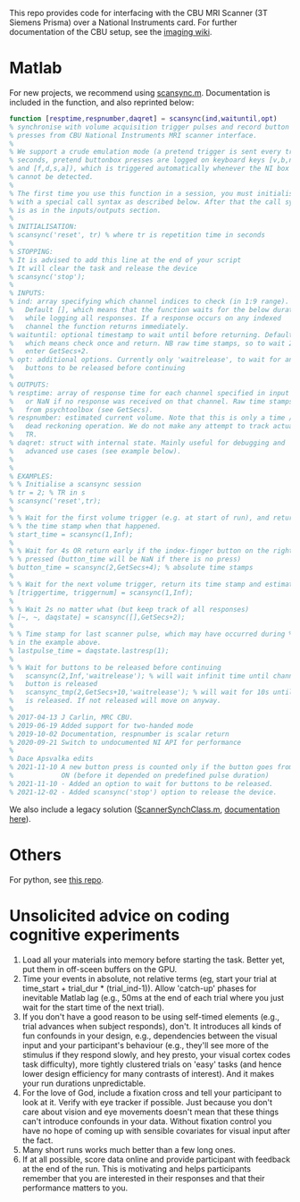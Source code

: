 This repo provides code for interfacing with the CBU MRI Scanner (3T Siemens
Prisma) over a National Instruments card. For further documentation of the CBU
setup, see the [imaging
wiki](http://imaging.mrc-cbu.cam.ac.uk/mri/CbuStimulusDelivery).

# Matlab
For new projects, we recommend using [scansync.m](scansync.m). Documentation
is included in the function, and also reprinted below: 

```matlab
function [resptime,respnumber,daqret] = scansync(ind,waituntil,opt)
% synchronise with volume acquisition trigger pulses and record button
% presses from CBU National Instruments MRI scanner interface.
%
% We support a crude emulation mode (a pretend trigger is sent every tr
% seconds, pretend buttonbox presses are logged on keyboard keys [v,b,n,m]
% and [f,d,s,a]), which is triggered automatically whenever the NI box
% cannot be detected.
%
% The first time you use this function in a session, you must initialise it
% with a special call syntax as described below. After that the call syntax
% is as in the inputs/outputs section.
%
% INITIALISATION:
% scansync('reset', tr) % where tr is repetition time in seconds
%
% STOPPING:
% It is advised to add this line at the end of your script
% It will clear the task and release the device
% scansync('stop');
%
% INPUTS:
% ind: array specifying which channel indices to check (in 1:9 range).
%   Default [], which means that the function waits for the below duration
%   while logging all responses. If a response occurs on any indexed
%   channel the function returns immediately.
% waituntil: optional timestamp to wait until before returning. Default 0,
%   which means check once and return. NB raw time stamps, so to wait 2s,
%   enter GetSecs+2.
% opt: additional options. Currently only 'waitrelease', to wait for any
%   buttons to be released before continuing
%
% OUTPUTS:
% resptime: array of response time for each channel specified in input ind,
%   or NaN if no response was received on that channel. Raw time stamps
%   from psychtoolbox (see GetSecs).
% respnumber: estimated current volume. Note that this is only a time / tr
%   dead reckoning operation. We do not make any attempt to track actual
%   TR.
% daqret: struct with internal state. Mainly useful for debugging and
%   advanced use cases (see example below).
%
%
% EXAMPLES:
% % Initialise a scansync session
% tr = 2; % TR in s
% scansync('reset',tr);
%
% % Wait for the first volume trigger (e.g. at start of run), and return
% % the time stamp when that happened.
% start_time = scansync(1,Inf);
%
% % Wait for 4s OR return early if the index-finger button on the right is
% % pressed (button_time will be NaN if there is no press)
% button_time = scansync(2,GetSecs+4); % absolute time stamps
%
% % Wait for the next volume trigger, return its time stamp and estimated number
% [triggertime, triggernum] = scansync(1,Inf);
%
% % Wait 2s no matter what (but keep track of all responses)
% [~, ~, daqstate] = scansync([],GetSecs+2);
%
% % Time stamp for last scanner pulse, which may have occurred during % the 2s interval
% in the example above.
% lastpulse_time = daqstate.lastresp(1);
%
% % Wait for buttons to be released before continuing
%   scansync(2,Inf,'waitrelease'); % will wait infinit time until channel 2
%   button is released
%   scansync_tmp(2,GetSecs+10,'waitrelease'); % will wait for 10s until button
%   is released. If not released will move on anyway.
%
% 2017-04-13 J Carlin, MRC CBU.
% 2019-06-19 Added support for two-handed mode
% 2019-10-02 Documentation, respnumber is scalar return
% 2020-09-21 Switch to undocumented NI API for performance
%
% Dace Apsvalka edits
% 2021-11-10 A new button press is counted only if the button goes from OFF to
%            ON (before it depended on predefined pulse duration)
% 2021-11-10 - Added an option to wait for buttons to be released.
% 2021-12-02 - Added scansync('stop') option to release the device. 
```
We also include a
legacy solution ([ScannerSynchClass.m](ScannerSynchClass.m), [documentation
here](http://imaging.mrc-cbu.cam.ac.uk/mri/ScannerSynch)).


# Others
For python, see [this repo](https://github.com/MRC-CBU/python_scansync).

# Unsolicited advice on coding cognitive experiments
1. Load all your materials into memory before starting the task. Better yet, put them in off-sceen buffers on the GPU.
2. Time your events in absolute, not relative terms (eg, start your trial at time_start + trial_dur * (trial_ind-1)). Allow 'catch-up' phases for inevitable Matlab lag (e.g., 50ms at the end of each trial where you just wait for the start time of the next trial).
3. If you don't have a good reason to be using self-timed elements (e.g., trial advances when subject responds), don't. It introduces all kinds of fun confounds in your design, e.g., dependencies between the visual input and your participant's behaviour (e.g., they'll see more of the stimulus if they respond slowly, and hey presto, your visual cortex codes task difficulty), more tightly clustered trials on 'easy' tasks (and hence lower design efficiency for many contrasts of interest). And it makes your run durations unpredictable.
4. For the love of God, include a fixation cross and tell your participant to look at it. Verify with eye tracker if possible. Just because you don't care about vision and eye movements doesn't mean that these things can't introduce confounds in your data. Without fixation control you have no hope of coming up with sensible covariates for visual input after the fact.
5. Many short runs works much better than a few long ones.
6. If at all possible, score data online and provide participant with feedback at the end of the run. This is motivating and helps participants remember that you are interested in their responses and that their performance matters to you.
